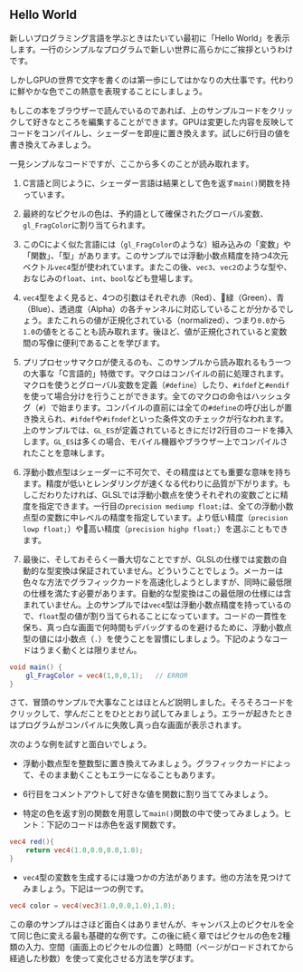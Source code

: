 ## Hello World

新しいプログラミング言語を学ぶときはたいてい最初に「Hello World」を表示します。一行のシンプルなプログラムで新しい世界に高らかにご挨拶というわけです。

しかしGPUの世界で文字を書くのは第一歩にしてはかなりの大仕事です。代わりに鮮やかな色でこの熱意を表現することにしましょう。

<div class="codeAndCanvas" data="hello_world.frag"></div>

もしこの本をブラウザーで読んでいるのであれば、上のサンプルコードをクリックして好きなところを編集することができます。GPUは変更した内容を反映してコードをコンパイルし、シェーダーを即座に置き換えます。試しに6行目の値を書き換えてみましょう。

一見シンプルなコードですが、ここから多くのことが読み取れます。

1. C言語と同じように、シェーダー言語は結果として色を返す```main()```関数を持っています。

2. 最終的なピクセルの色は、予約語として確保されたグローバル変数、```gl_FragColor```に割り当てられます。

3. このCによく似た言語には（```gl_FragColor```のような）組み込みの「変数」や「関数」、「型」があります。このサンプルでは浮動小数点精度を持つ4次元ベクトル```vec4```型が使われています。またこの後、```vec3```、```vec2```のような型や、おなじみの```float```、```int```、```bool```なども登場します。

4. ```vec4```型をよく見ると、4つの引数はそれぞれ赤（Red）、緑（Green）、青（Blue）、透過度（Alpha）の各チャンネルに対応していることが分かるでしょう。またこれらの値が正規化されている（normalized）、つまり```0.0```から```1.0```の値をとることも読み取れます。後ほど、値が正規化されていると変数間の写像に便利であることを学びます。

5. プリプロセッサマクロが使えるのも、このサンプルから読み取れるもう一つの大事な「C言語的」特徴です。マクロはコンパイルの前に処理されます。マクロを使うとグローバル変数を定義（```#define```）したり、```#ifdef```と```#endif```を使って場合分けを行うことができます。全てのマクロの命令はハッシュタグ（```#```）で始まります。コンパイルの直前には全ての```#define```の呼び出しが置き換えられ、```#ifdef```や```#ifndef```といった条件文のチェックが行なわれます。上のサンプルでは、```GL_ES```が定義されているときにだけ2行目のコードを挿入します。```GL_ES```は多くの場合、モバイル機器やブラウザー上でコンパイルされたことを意味します。

6. 浮動小数点型はシェーダーに不可欠で、その精度はとても重要な意味を持ちます。精度が低いとレンダリングが速くなる代わりに品質が下がります。もしこだわりたければ、GLSLでは浮動小数点を使うそれぞれの変数ごとに精度を指定できます。一行目の```precision mediump float;```は、全ての浮動小数点型の変数に中レベルの精度を指定しています。より低い精度（```precision lowp float;```）や高い精度（```precision highp float;```）を選ぶこともできます。

7. 最後に、そしておそらく一番大切なことですが、GLSLの仕様では変数の自動的な型変換は保証されていません。どういうことでしょう。メーカーは色々な方法でグラフィックカードを高速化しようとしますが、同時に最低限の仕様を満たす必要があります。自動的な型変換はこの最低限の仕様には含まれていません。上のサンプルでは```vec4```型は浮動小数点精度を持っているので、```float```型の値が割り当てられることになっています。コードの一貫性を保ち、真っ白な画面で何時間もデバッグするのを避けるために、浮動小数点型の値には小数点（```.```）を使うことを習慣にしましょう。下記のようなコードはうまく動くとは限りません。

```glsl
void main() {
	gl_FragColor = vec4(1,0,0,1);	// ERROR
}
```

さて、冒頭のサンプルで大事なことはほとんど説明しました。そろそろコードをクリックして、学んだことをひととおり試してみましょう。エラーが起きたときはプログラムがコンパイルに失敗し真っ白な画面が表示されます。

次のような例を試すと面白いでしょう。

* 浮動小数点型を整数型に置き換えてみましょう。グラフィックカードによって、そのまま動くこともエラーになることもあります。

* 6行目をコメントアウトして好きな値を関数に割り当ててみましょう。

* 特定の色を返す別の関数を用意して```main()```関数の中で使ってみましょう。ヒント：下記のコードは赤色を返す関数です。

```glsl
vec4 red(){
    return vec4(1.0,0.0,0.0,1.0);
}
```

* ```vec4```型の変数を生成するには幾つかの方法があります。他の方法を見つけてみましょう。下記は一つの例です。

```glsl
vec4 color = vec4(vec3(1.0,0.0,1.0),1.0);
```

この章のサンプルはさほど面白くはありませんが、キャンバス上のピクセルを全て同じ色に変える最も基礎的な例です。この後に続く章ではピクセルの色を2種類の入力、空間（画面上のピクセルの位置）と時間（ページがロードされてから経過した秒数）を使って変化させる方法を学びます。
